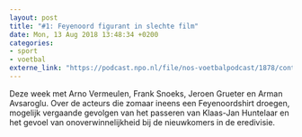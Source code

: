 ```yaml
---
layout: post
title: "#1: Feyenoord figurant in slechte film"
date: Mon, 13 Aug 2018 13:48:34 +0200
categories: 
- sport 
- voetbal 
externe_link: "https://podcast.npo.nl/file/nos-voetbalpodcast/1878/content.omroep.nl/portal/podcast/nporadio1/nos-voetbalpodcast/2018/08/nporadio1_nos-voetbalpodcast_20180813_de-nos-voetbalpodcast-1-feyenoord-figurant-in-slechte-film.mp3"
---
```


Deze week met Arno Vermeulen, Frank Snoeks, Jeroen Grueter en Arman Avsaroglu. 
Over de acteurs die zomaar ineens een Feyenoordshirt droegen,
mogelijk vergaande gevolgen van het passeren van Klaas-Jan Huntelaar 
en het gevoel van onoverwinnelijkheid bij de nieuwkomers in de eredivisie.

